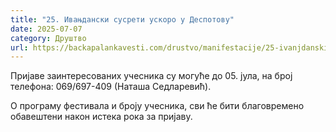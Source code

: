 ```yaml
---
title: "25. Ивањдански сусрети ускоро у Деспотову"
date: 2025-07-07
category: Друштво
url: https://backapalankavesti.com/drustvo/manifestacije/25-ivanjdanski-susreti-uskoro-u-despotovu/
---
```


Пријаве заинтересованих учесника су могуће до 05. јула, на број телефона:
069/697-409 (Наташа Седларевић).

О програму фестивала и броју учесника, сви ће бити благовремено обавештени након истека рока за пријаву.
